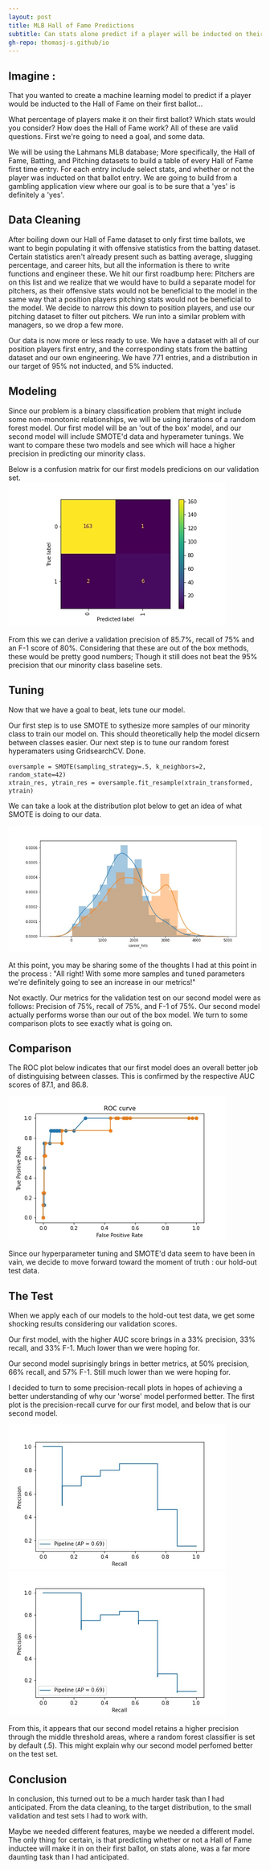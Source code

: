 ```yaml
---
layout: post
title: MLB Hall of Fame Predictions
subtitle: Can stats alone predict if a player will be inducted on their first ballot?
gh-repo: thomasj-s.github/io
---
```


## Imagine :

  That you wanted to create a machine learning model to predict if a player would be inducted to the Hall of Fame on their first ballot...
 
  What percentage of players make it on their first ballot?  Which stats would you consider?  How does the Hall of Fame work?  All of these are valid questions.  First we're going to need a goal, and some data.
  
  We will be using the Lahmans MLB database; More specifically, the Hall of Fame, Batting, and Pitching datasets to build a table of every Hall of Fame first time entry.  For each entry include select stats, and whether or not the player was inducted on that ballot entry.  We are going to build from a gambling application view where our goal is to be sure that a 'yes' is definitely a 'yes'. 
  
## Data Cleaning

  After boiling down our Hall of Fame dataset to only first time ballots, we want to begin populating it with offensive statistics from the batting dataset.  Certain statistics aren't already present such as batting average, slugging percentage, and career hits, but all the information is there to write functions and engineer these.  We hit our first roadbump here: Pitchers are on this list and we realize that we would have to build a separate model for pitchers, as their offensive stats would not be beneficial to the model in the same way that a position players pitching stats would not be beneficial to the model.  We decide to narrow this down to position players, and use our pitching dataset to filter out pitchers.  We run into a similar problem with managers, so we drop a few more.
  
  Our data is now more or less ready to use.  We have a dataset with all of our position players first entry, and the corresponding stats from the batting dataset and our own engineering. We have 771 entries, and a distribution in our target of 95% not inducted, and 5% inducted. 
  
## Modeling
  
  Since our problem is a binary classification problem that might include some non-monotonic relationships, we will be using iterations of a random forest model.  Our first model will be an 'out of the box' model, and our second model will include SMOTE'd data and hyperameter tunings.  We want to compare these two models and see which will hace a higher precision in predicting our minority class.
  
  Below is a confusion matrix for our first models predicions on our validation set.  
  ![plot 1](https://github.com/thomasj-s/thomasj-s.github.io/blob/master/_posts/build_project_2_vis_1.jpg?raw=true)
  
  
  From this we can derive a validation precision of 85.7%, recall of 75% and an F-1 score of 80%. Considering that these are out of the box methods, these would be pretty good numbers; Though it still does not beat the 95% precision that our minority class baseline sets.
  
## Tuning

  Now that we have a goal to beat, lets tune our model.
  
  Our first step is to use SMOTE to sythesize more samples of our minority class to train our model on.  This should theoretically help the model dicsern between classes easier.  Our next step is to tune our random forest hyperamaters using GridsearchCV.  Done.
  
~~~
oversample = SMOTE(sampling_strategy=.5, k_neighbors=2, random_state=42)
xtrain_res, ytrain_res = oversample.fit_resample(xtrain_transformed, ytrain)
~~~

  We can take a look at the distribution plot below to get an idea of what SMOTE is doing to our data.
  
  ![plot 2](https://github.com/thomasj-s/thomasj-s.github.io/blob/master/_posts/build_project_2_vis_3%20(1).jpg?raw=true)

  At this point, you may be sharing some of the thoughts I had at this point in the process : "All right!  With some more samples and tuned parameters we're definitely going to see an increase in our metrics!"  
  
  Not exactly.  Our metrics for the validation test on our second model were as follows: Precision of 75%, recall of 75%, and F-1 of 75%.  Our second model actually performs worse than our out of the box model.  We turn to some comparison plots to see exactly what is going on.  
  
## Comparison

  The ROC plot below indicates that our first model does an overall better job of distinguising between classes.  This is confirmed by the respective AUC scores of 87.1, and 86.8.
  
  ![plot 3](https://github.com/thomasj-s/thomasj-s.github.io/blob/master/_posts/build_project_2_vis_4.jpg?raw=true)
  
  Since our hyperparameter tuning and SMOTE'd data seem to have been in vain, we decide to move forward toward the moment of truth : our hold-out test data.
  
## The Test

  When we apply each of our models to the hold-out test data, we get some shocking results considering our validation scores.
  
  Our first model, with the higher AUC score brings in a 33% precision, 33% recall, and 33% F-1.  Much lower than we were hoping for.
  
  Our second model suprisingly brings in better metrics, at 50% precision, 66% recall, and 57% F-1.  Still much lower than we were hoping for.
  
  I decided to turn to some precision-recall plots in hopes of achieving a better understanding of why our 'worse' model performed better.
  The first plot is the precision-recall curve for our first model, and below that is our second model.
  
  ![plot 4](https://github.com/thomasj-s/thomasj-s.github.io/blob/master/_posts/build_project_2_vis_6.jpg?raw=true)
  ![plot 5](https://github.com/thomasj-s/thomasj-s.github.io/blob/master/_posts/build_project_2_vis_5%20(1).jpg?raw=true)
  
  
  From this, it appears that our second model retains a higher precision through the middle threshold areas, where a random forest classifier is set by default (.5).  This might explain why our second model perfomed better on the test set.
  
## Conclusion

  In conclusion, this turned out to be a much harder task than I had anticipated.  From the data cleaning, to the target distribution, to the small validation and test sets I had to work with.  
  
  Maybe we needed different features, maybe we needed a different model.  The only thing for certain, is that predicting whether or not a Hall of Fame inductee will make it in on their first ballot, on stats alone, was a far more daunting task than I had anticipated.
  
